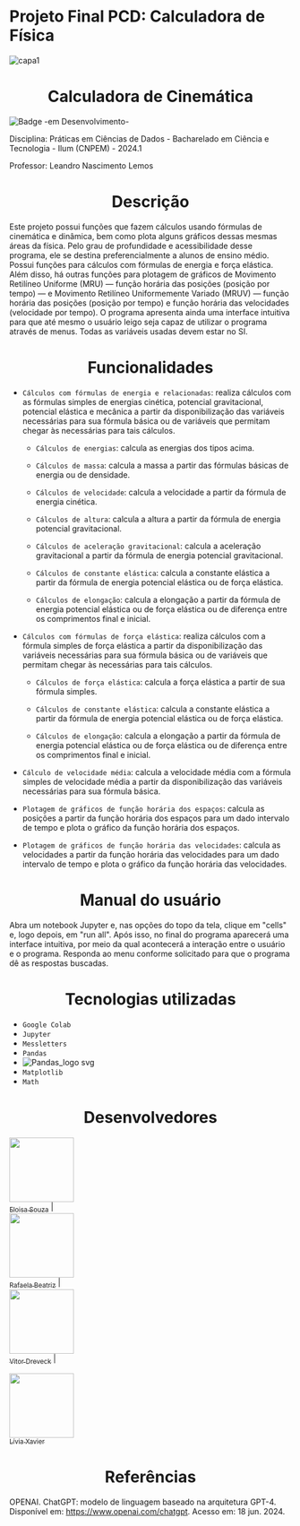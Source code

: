  # Projeto Final PCD: Calculadora de Física

![capa1](https://github.com/vitordreveck-ilum/PCD_Calculadora_Fisica/assets/172425052/2ea077b4-ab04-4caa-ab66-749ff9e6046f)
<h1 align="center" > Calculadora de Cinemática </h1>

![Badge -em Desenvolvimento-](http://img.shields.io/static/v1?label=STATUS&message=EM%20DESENVOLVIMENTO&color=GREEN&style=for-the-badge)

Disciplina: Práticas em Ciências de Dados - Bacharelado em Ciência e Tecnologia - Ilum (CNPEM) - 2024.1

Professor: Leandro Nascimento Lemos

<h1 align="center" > Descrição </h1>
Este projeto possui funções que fazem cálculos usando fórmulas de cinemática e dinâmica, bem como plota alguns gráficos dessas mesmas áreas da física. Pelo grau de profundidade e acessibilidade desse programa, ele se destina preferencialmente a alunos de ensino médio. Possui funções para cálculos com fórmulas de energia e força elástica. Além disso, há outras funções para plotagem de gráficos de Movimento Retilíneo Uniforme (MRU) — função horária das posições (posição por tempo) — e Movimento Retilíneo Uniformemente Variado (MRUV) — função horária das posições (posição por tempo) e função horária das velocidades (velocidade por tempo). O programa apresenta ainda uma interface intuitiva para que até mesmo o usuário leigo seja capaz de utilizar o programa através de menus. Todas as variáveis usadas devem estar no SI.

<h1 align="center" > Funcionalidades </h1>

- `Cálculos com fórmulas de energia e relacionadas`: realiza cálculos com as fórmulas simples de energias cinética, potencial gravitacional, potencial elástica e mecânica a partir da disponibilização das variáveis necessárias para sua fórmula básica ou de variáveis que permitam chegar às necessárias para tais cálculos.

    - `Cálculos de energias`: calcula as energias dos tipos acima.

    - `Cálculos de massa`: calcula a massa a partir das fórmulas básicas de energia ou de densidade.
  
    - `Cálculos de velocidade`: calcula a velocidade a partir da fórmula de energia cinética.

    - `Cálculos de altura`: calcula a altura a partir da fórmula de energia potencial gravitacional.
  
    - `Cálculos de aceleração gravitacional`: calcula a aceleração gravitacional a partir da fórmula de energia potencial gravitacional.
  
    - `Cálculos de constante elástica`: calcula a constante elástica a partir da fórmula de energia potencial elástica ou de força elástica.
  
    - `Cálculos de elongação`: calcula a elongação a partir da fórmula de energia potencial elástica ou de força elástica ou de  diferença entre os comprimentos final e inicial.

-  `Cálculos com fórmulas de força elástica`: realiza cálculos com a fórmula simples de força elástica a partir da disponibilização das variáveis necessárias para sua fórmula básica ou de variáveis que permitam chegar às necessárias para tais cálculos.
  
   - `Cálculos de força elástica`: calcula a força elástica a partir de sua fórmula simples.
 
   - `Cálculos de constante elástica`: calcula a constante elástica a partir da fórmula de energia potencial elástica ou de     força elástica.
  
   - `Cálculos de elongação`: calcula a elongação a partir da fórmula de energia potencial elástica ou de força elástica ou de  diferença entre os comprimentos final e inicial.
 
-  `Cálculo de velocidade média`: calcula a velocidade média com a fórmula simples de velocidade média a partir da disponibilização das variáveis necessárias para sua fórmula básica.

- `Plotagem de gráficos de função horária dos espaços`: calcula as posições a partir da função horária dos espaços para um dado intervalo de tempo e plota o gráfico da função horária dos espaços.

- `Plotagem de gráficos de função horária das velocidades`: calcula as velocidades a partir da função horária das velocidades para um dado intervalo de tempo e plota o gráfico da função horária das velocidades.


<h1 align="center" > Manual do usuário </h1>

Abra um notebook Jupyter e, nas opções do topo da tela, clique em "cells" e, logo depois, em "run all". Após isso, no final do programa aparecerá uma interface intuitiva, por meio da qual acontecerá a interação entre o usuário e o programa. Responda ao menu conforme solicitado para que o programa dê as respostas buscadas.

<h1 align="center"> Tecnologias utilizadas </h1>

- `Google Colab`
- `Jupyter`
- `Messletters`
- `Pandas`
- ![Pandas_logo svg](https://github.com/vitordreveck-ilum/PCD_Calculadora_Fisica/assets/172425341/d0c003e8-6edb-47cd-b4ac-bb8df67d06fa)
- `Matplotlib`
- `Math`

<h1 align="center"> Desenvolvedores </h1>

[<img loading="lazy" src="https://avatars.githubusercontent.com/u/172425341?s=400&u=27f1f6f0257dfea068b3b763758914d077f15952&v=4" width=115><br><sub>Eloisa Souza</sub>](https://github.com/Eloisa-Souza) |  
[<img loading="lazy" src="https://avatars.githubusercontent.com/u/172425353?v=4" width=115><br><sub>Rafaela Beatriz</sub>](https://github.com/Rafaela-Luz-Ilum) |  
[<img loading="lazy" src="" width=115><br><sub>Vitor Dreveck</sub>](https://github.com/vitordreveck-ilum) | 

[<img loading="lazy" src="https://avatars.githubusercontent.com/u/172425052?v=4" width=115><br><sub>Lívia Xavier</sub>](https://github.com/liviaxavierr) 

<h1 align="center"> Referências </h1>

OPENAI. ChatGPT: modelo de linguagem baseado na arquitetura GPT-4. Disponível em: https://www.openai.com/chatgpt. Acesso em: 18 jun. 2024.
